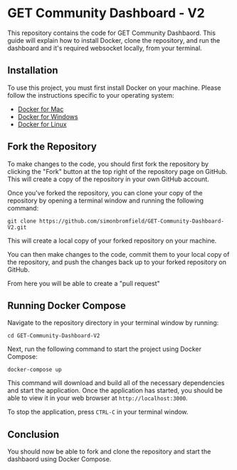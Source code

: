 # GET Community Dashboard - V2

This repository contains the code for GET Community Dashbaord. This guide will explain how to install Docker, clone the repository, and run the dashboard and it's required websocket locally, from your terminal.

## Installation

To use this project, you must first install Docker on your machine. Please follow the instructions specific to your operating system:

* [Docker for Mac](https://docs.docker.com/docker-for-mac/install/)
* [Docker for Windows](https://docs.docker.com/docker-for-windows/install/)
* [Docker for Linux](https://docs.docker.com/engine/install/)

## Fork the Repository

To make changes to the code, you should first fork the repository by clicking the "Fork" button at the top right of the repository page on GitHub. This will create a copy of the repository in your own GitHub account.

Once you've forked the repository, you can clone your copy of the repository by opening a terminal window and running the following command:


`git clone https://github.com/simonbromfield/GET-Community-Dashboard-V2.git`

This will create a local copy of your forked repository on your machine.

You can then make changes to the code, commit them to your local copy of the repository, and push the changes back up to your forked repository on GitHub.

From here you will be able to create a "pull request"

## Running Docker Compose

Navigate to the repository directory in your terminal window by running:

`cd GET-Community-Dashboard-V2`

Next, run the following command to start the project using Docker Compose:

`docker-compose up`

This command will download and build all of the necessary dependencies and start the application. Once the application has started, you should be able to view it in your web browser at `http://localhost:3000`.

To stop the application, press `CTRL-C` in your terminal window.

## Conclusion

You should now be able to fork and clone the repository and start the dashbaord using Docker Compose. 

